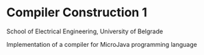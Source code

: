 # Compiler Construction 1

School of Electrical Engineering, University of Belgrade

Implementation of a compiler for MicroJava programming language
